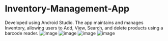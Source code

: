 # Inventory-Management-App
Developed using Android Studio.
The app maintains and manages Inventory, allowing users to Add, View, Search, and delete products using a barcode reader.
![image](https://github.com/DharshanaaS/Inventory-Management-App/assets/100555550/f2ec6d47-5555-450b-9ce2-dce0b398ba2c)
![image](https://github.com/DharshanaaS/Inventory-Management-App/assets/100555550/4c3121b5-d107-44e2-8d89-93aec1b746a6)
![image](https://github.com/DharshanaaS/Inventory-Management-App/assets/100555550/36739e82-9510-47de-a4a6-36d97f5d0cbe)
![image](https://github.com/DharshanaaS/Inventory-Management-App/assets/100555550/ae63df8f-71a1-4450-861b-aedfb15276f2)
